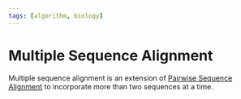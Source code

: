 ```yaml
---
tags: [algorithm, biology]
---
```


# Multiple Sequence Alignment

Multiple sequence alignment is an extension of [Pairwise Sequence Alignment](202308172014.md)
to incorporate more than two sequences at a time.
